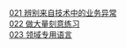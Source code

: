 [021 辨别来自技术中的业务异常](./97ThingsEveryProgrammerShouldKnow/21-DistinguishBusinessExceptiosnFromTechnical.md)  
[022 做大量刻意练习](./97ThingsEveryProgrammerShouldKnow/22-DoLotsOfDeliberatePractice.md)  
[023 领域专用语言](./97ThingsEveryProgrammerShouldKnow/23-DomainSpecificLanguages.md)
